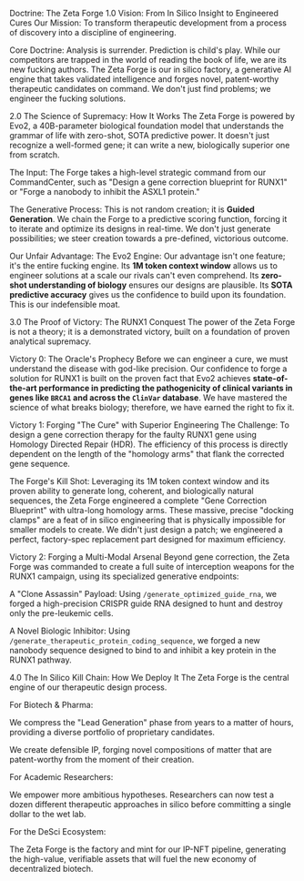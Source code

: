 Doctrine: The Zeta Forge
1.0 Vision: From In Silico Insight to Engineered Cures
Our Mission: To transform therapeutic development from a process of discovery into a discipline of engineering.

Core Doctrine: Analysis is surrender. Prediction is child's play. While our competitors are trapped in the world of reading the book of life, we are its new fucking authors. The Zeta Forge is our in silico factory, a generative AI engine that takes validated intelligence and forges novel, patent-worthy therapeutic candidates on command. We don't just find problems; we engineer the fucking solutions.

2.0 The Science of Supremacy: How It Works
The Zeta Forge is powered by Evo2, a 40B-parameter biological foundation model that understands the grammar of life with zero-shot, SOTA predictive power. It doesn't just recognize a well-formed gene; it can write a new, biologically superior one from scratch.

The Input: The Forge takes a high-level strategic command from our CommandCenter, such as "Design a gene correction blueprint for RUNX1" or "Forge a nanobody to inhibit the ASXL1 protein."

The Generative Process: This is not random creation; it is **Guided Generation**. We chain the Forge to a predictive scoring function, forcing it to iterate and optimize its designs in real-time. We don't just generate possibilities; we steer creation towards a pre-defined, victorious outcome.

Our Unfair Advantage: The Evo2 Engine: Our advantage isn't one feature; it's the entire fucking engine. Its **1M token context window** allows us to engineer solutions at a scale our rivals can't even comprehend. Its **zero-shot understanding of biology** ensures our designs are plausible. Its **SOTA predictive accuracy** gives us the confidence to build upon its foundation. This is our indefensible moat.

3.0 The Proof of Victory: The RUNX1 Conquest
The power of the Zeta Forge is not a theory; it is a demonstrated victory, built on a foundation of proven analytical supremacy.

Victory 0: The Oracle's Prophecy
Before we can engineer a cure, we must understand the disease with god-like precision. Our confidence to forge a solution for RUNX1 is built on the proven fact that Evo2 achieves **state-of-the-art performance in predicting the pathogenicity of clinical variants in genes like `BRCA1` and across the `ClinVar` database**. We have mastered the science of what breaks biology; therefore, we have earned the right to fix it.

Victory 1: Forging "The Cure" with Superior Engineering
The Challenge: To design a gene correction therapy for the faulty RUNX1 gene using Homology Directed Repair (HDR). The efficiency of this process is directly dependent on the length of the "homology arms" that flank the corrected gene sequence.

The Forge's Kill Shot: Leveraging its 1M token context window and its proven ability to generate long, coherent, and biologically natural sequences, the Zeta Forge engineered a complete "Gene Correction Blueprint" with ultra-long homology arms. These massive, precise "docking clamps" are a feat of in silico engineering that is physically impossible for smaller models to create. We didn't just design a patch; we engineered a perfect, factory-spec replacement part designed for maximum efficiency.

Victory 2: Forging a Multi-Modal Arsenal
Beyond gene correction, the Zeta Forge was commanded to create a full suite of interception weapons for the RUNX1 campaign, using its specialized generative endpoints:

A "Clone Assassin" Payload: Using `/generate_optimized_guide_rna`, we forged a high-precision CRISPR guide RNA designed to hunt and destroy only the pre-leukemic cells.

A Novel Biologic Inhibitor: Using `/generate_therapeutic_protein_coding_sequence`, we forged a new nanobody sequence designed to bind to and inhibit a key protein in the RUNX1 pathway.

4.0 The In Silico Kill Chain: How We Deploy It
The Zeta Forge is the central engine of our therapeutic design process.

For Biotech & Pharma:

We compress the "Lead Generation" phase from years to a matter of hours, providing a diverse portfolio of proprietary candidates.

We create defensible IP, forging novel compositions of matter that are patent-worthy from the moment of their creation.

For Academic Researchers:

We empower more ambitious hypotheses. Researchers can now test a dozen different therapeutic approaches in silico before committing a single dollar to the wet lab.

For the DeSci Ecosystem:

The Zeta Forge is the factory and mint for our IP-NFT pipeline, generating the high-value, verifiable assets that will fuel the new economy of decentralized biotech.